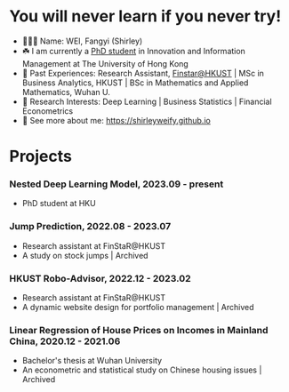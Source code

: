 # You will never learn if you never try!

<!--
**shirleyweify/shirleyweify** is a ✨ _special_ ✨ repository because its `README.md` (this file) appears on your GitHub profile.

Here are some ideas to get you started:

- 🔭 I’m currently working on ...
- 🌱 I’m currently learning ...
- 👯 I’m looking to collaborate on ...
- 🤔 I’m looking for help with ...
- 💬 Ask me about ...
- 📫 How to reach me: ...
- 😄 Pronouns: ...
- ⚡ Fun fact: ...
-->
- 👱🏻‍♀️ Name: WEI, Fangyi (Shirley)
- ☘️ I am currently a [PhD student](https://www.hkubs.hku.hk/people/wei-fangyi/) in Innovation and Information Management at The University of Hong Kong
- 📍 Past Experiences: Research Assistant, [Finstar@HKUST](https://finstar.ust.hk) | MSc in Business Analytics, HKUST | BSc in Mathematics and Applied Mathematics, Wuhan U.
- 🧐 Research Interests: Deep Learning | Business Statistics | Financial Econometrics
- 🔖 See more about me: https://shirleyweify.github.io

# Projects

### Nested Deep Learning Model, 2023.09 - present

- PhD student at HKU

### Jump Prediction, 2022.08 - 2023.07

- Research assistant at FinStaR@HKUST
- A study on stock jumps | Archived

### HKUST Robo-Advisor, 2022.12 - 2023.02
- Research assistant at FinStaR@HKUST
- A dynamic website design for portfolio management | Archived

### Linear Regression of House Prices on Incomes in Mainland China, 2020.12 - 2021.06

- Bachelor's thesis at Wuhan University
- An econometric and statistical study on Chinese housing issues | Archived
